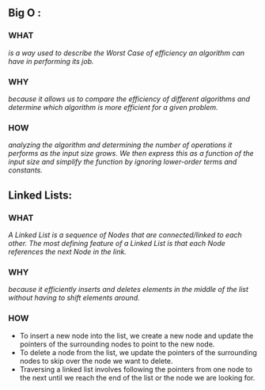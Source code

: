 ## Big O :

### WHAT
 *is a way used to describe the Worst Case of efficiency an algorithm can have in performing its job.*

### WHY
 *because it allows us to compare the efficiency of different algorithms and determine which algorithm is more efficient for a given problem.*

### HOW 
*analyzing the algorithm and determining the number of operations it performs as the input size grows. We then express this as a function of the input size and simplify the function by ignoring lower-order terms and constants.*

## Linked Lists:


### WHAT
*A Linked List is a sequence of Nodes that are connected/linked to each other. The most defining feature of a Linked List is that each Node references the next Node in the link.*

### WHY
*because it efficiently inserts and deletes elements in the middle of the list without having to shift elements around.*

### HOW 
* To insert a new node into the list, we create a new node and update the pointers of the surrounding nodes to point to the new node. 
* To delete a node from the list, we update the pointers of the surrounding nodes to skip over the node we want to delete. 
* Traversing a linked list involves following the pointers from one node to the next until we reach the end of the list or the node we are looking for.